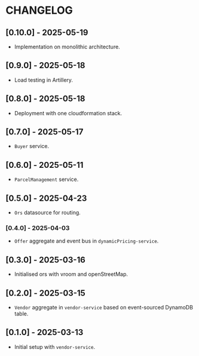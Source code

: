 # CHANGELOG

## [0.10.0] - 2025-05-19
- Implementation on monolithic architecture.

## [0.9.0] - 2025-05-18
- Load testing in Artillery.

## [0.8.0] - 2025-05-18
- Deployment with one cloudformation stack.

## [0.7.0] - 2025-05-17
- `Buyer` service.

## [0.6.0] - 2025-05-11
- `ParcelManagement` service.

## [0.5.0] - 2025-04-23
- `Ors` datasource for routing.

### [0.4.0] - 2025-04-03
- `Offer` aggregate and event bus in `dynamicPricing-service`.

## [0.3.0] - 2025-03-16
- Initialised ors with vroom and openStreetMap.

## [0.2.0] - 2025-03-15
- `Vendor` aggregate in `vendor-service` based on event-sourced DynamoDB table.

## [0.1.0] - 2025-03-13
- Initial setup with `vendor-service`.
